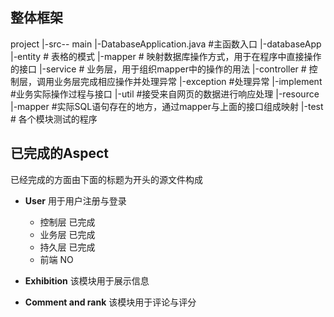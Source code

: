 ## 整体框架

project
 |-src-- main
          |-DatabaseApplication.java   #主函数入口
          |-databaseApp 
                  |-entity         # 表格的模式
                  |-mapper         # 映射数据库操作方式，用于在程序中直接操作的接口
                  |-service        # 业务层，用于组织mapper中的操作的用法
                  |-controller     # 控制层，调用业务层完成相应操作并处理异常
                        |-exception   #处理异常
                        |-implement   #业务实际操作过程与接口
                  |-util           #接受来自网页的数据进行响应处理
          |-resource
                  |-mapper         #实际SQL语句存在的地方，通过mapper与上面的接口组成映射
 |-test                            # 各个模块测试的程序

 
## 已完成的Aspect

已经完成的方面由下面的标题为开头的源文件构成

* **User** 用于用户注册与登录
     * 控制层 已完成
     * 业务层 已完成
     * 持久层 已完成
     * 前端   NO

* **Exhibition** 该模块用于展示信息

* **Comment and rank** 该模块用于评论与评分
